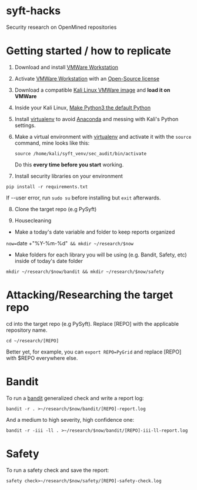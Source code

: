 # syft-hacks
Security research on OpenMined repositories

# Getting started / how to replicate
1. Download and install [VMWare Workstation](http://www.vmware.com/go/tryworkstation-win)
2. Activate [VMWare Workstation](http://www.vmware.com/go/tryworkstation-win) with an [Open-Source license](https://my.vmware.com/en/web/vmware/downloads/details?downloadGroup=WKST-1610-OSS&productId=1038)
3. Download a compatible [Kali Linux VMWare image](https://www.offensive-security.com/kali-linux-vm-vmware-virtualbox-image-download/) and **load it on VMWare**
4. Inside your Kali Linux, [Make Python3 the default Python](https://thequickblog.com/how-to-change-default-version-of-python-as-python3/)
5. Install [virtualenv](https://pypi.org/project/virtualenv/) to avoid [Anaconda](https://www.anaconda.com/) and messing with Kali's Python settings.
6. Make a virtual environment with [virtualenv](https://pypi.org/project/virtualenv/) and activate it with the `source` command, mine looks like this:

     `source /home/kali/syft_venv/sec_audit/bin/activate`

     Do this **every time before you start** working.

7. Install security libraries on your environment

`pip install -r requirements.txt`

If --user error, run `sudo su` before installing but `exit` afterwards.

8. Clone the target repo (e.g PySyft)

9. Housecleaning
  - Make a today's date variable and folder to keep reports organized

  `now=`date +"%Y-%m-%d"` && mkdir ~/research/$now`

  - Make folders for each library you will be using (e.g. Bandit, Safety, etc) inside of today's date folder

  `mkdir ~/research/$now/bandit && mkdir ~/research/$now/safety`

# Attacking/Researching the target repo

cd into the target repo (e.g PySyft). Replace [REPO] with the applicable repository name.

`cd ~/research/[REPO]`

Better yet, for example, you can `export REPO=PyGrid` and replace [REPO] with $REPO everywhere else.

# Bandit
To run a [bandit](https://pypi.org/project/bandit/) generalized check and write a report log:

`bandit -r . >~/research/$now/bandit/[REPO]-report.log`

And a medium to high severity, high confidence one:

`bandit -r -iii -ll . >~/research/$now/bandit/[REPO]-iii-ll-report.log`

# Safety
To run a safety check and save the report:

`safety check>~/research/$now/safety/[REPO]-safety-check.log`
